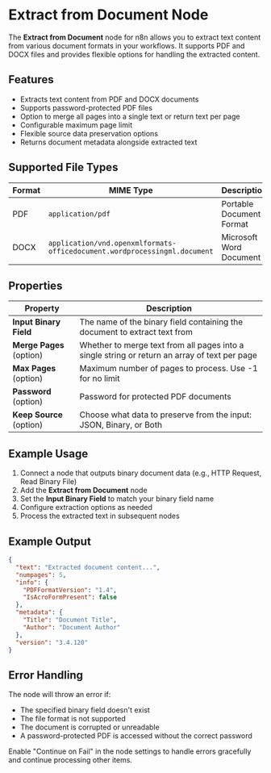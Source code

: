 # Extract from Document Node

The **Extract from Document** node for n8n allows you to extract text content from various document formats in your workflows. It supports PDF and DOCX files and provides flexible options for handling the extracted content.

## Features

- Extracts text content from PDF and DOCX documents
- Supports password-protected PDF files
- Option to merge all pages into a single text or return text per page
- Configurable maximum page limit
- Flexible source data preservation options
- Returns document metadata alongside extracted text

## Supported File Types

| Format | MIME Type                                                                 | Description              |
| ------ | ------------------------------------------------------------------------- | ------------------------ |
| PDF    | `application/pdf`                                                         | Portable Document Format |
| DOCX   | `application/vnd.openxmlformats-officedocument.wordprocessingml.document` | Microsoft Word Document  |

## Properties

| Property                 | Description                                                                                   |
| ------------------------ | --------------------------------------------------------------------------------------------- |
| **Input Binary Field**   | The name of the binary field containing the document to extract text from                     |
| **Merge Pages** (option) | Whether to merge text from all pages into a single string or return an array of text per page |
| **Max Pages** (option)   | Maximum number of pages to process. Use -1 for no limit                                       |
| **Password** (option)    | Password for protected PDF documents                                                          |
| **Keep Source** (option) | Choose what data to preserve from the input: JSON, Binary, or Both                            |

## Example Usage

1. Connect a node that outputs binary document data (e.g., HTTP Request, Read Binary File)
2. Add the **Extract from Document** node
3. Set the **Input Binary Field** to match your binary field name
4. Configure extraction options as needed
5. Process the extracted text in subsequent nodes

## Example Output

```json
{
  "text": "Extracted document content...",
  "numpages": 5,
  "info": {
    "PDFFormatVersion": "1.4",
    "IsAcroFormPresent": false
  },
  "metadata": {
    "Title": "Document Title",
    "Author": "Document Author"
  },
  "version": "3.4.120"
}
```

## Error Handling

The node will throw an error if:

- The specified binary field doesn't exist
- The file format is not supported
- The document is corrupted or unreadable
- A password-protected PDF is accessed without the correct password

Enable "Continue on Fail" in the node settings to handle errors gracefully and continue processing other items.
